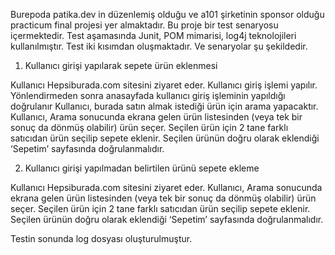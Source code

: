 Burepoda patika.dev in düzenlemiş olduğu ve a101 şirketinin sponsor olduğu practicum final projesi yer almaktadır.
Bu proje bir test senaryosu içermektedir.
Test aşamasında Junit, POM mimarisi, log4j teknolojileri kullanılmıştır.
Test iki kısımdan oluşmaktadır. Ve senaryolar şu şekildedir.

1. Kullanıcı girişi yapılarak sepete ürün eklenmesi

Kullanıcı Hepsiburada.com sitesini ziyaret eder.
Kullanıcı giriş işlemi yapılır.
Yönlendirmeden sonra anasayfada kullanıcı giriş işleminin yapıldığı doğrulanır
Kullanıcı, burada satın almak istediği ürün için arama yapacaktır.
Kullanıcı, Arama sonucunda ekrana gelen ürün listesinden (veya tek bir sonuç da dönmüş olabilir) ürün seçer.
Seçilen ürün için 2 tane farklı satıcıdan ürün seçilip sepete eklenir.
Seçilen ürünün doğru olarak eklendiği ‘Sepetim’ sayfasında doğrulanmalıdır.

2. Kullanıcı girişi yapılmadan belirtilen ürünü sepete ekleme

Kullanıcı Hepsiburada.com sitesini ziyaret eder.
Kullanıcı, Arama sonucunda ekrana gelen ürün listesinden (veya tek bir sonuç da dönmüş olabilir) ürün seçer.
Seçilen ürün için 2 tane farklı satıcıdan ürün seçilip sepete eklenir.
Seçilen ürünün doğru olarak eklendiği ‘Sepetim’ sayfasında doğrulanmalıdır.

Testin sonunda log dosyası oluşturulmuştur.
